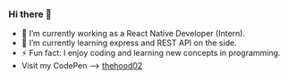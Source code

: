 ### Hi there 👋

- 🔭 I’m currently working as a React Native Developer (Intern).
- 🌱 I’m currently learning express and REST API on the side.
- ⚡ Fun fact: I enjoy coding and learning new concepts in programming.
- Visit my CodePen --> [thehood02](https://codepen.io/thehood02)



<!--
**TheHood02/thehood02** is a ✨ _special_ ✨ repository because its `README.md` (this file) appears on your GitHub profile.

Here are some ideas to get you started:

- 🔭 I’m currently working on ...
- 🌱 I’m currently learning ...
- 👯 I’m looking to collaborate on ...
- 🤔 I’m looking for help with ...
- 💬 Ask me about ...
- 📫 How to reach me: ...
- 😄 Pronouns: ...
- ⚡ Fun fact: ...
-->
